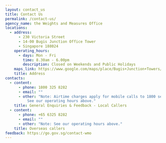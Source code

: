 ```yaml
---
layout: contact_us
title: Contact Us
permalink: /contact-us/
agency_name: the Weights and Measures Office
locations:
  - address:
      - 230 Victoria Street
      - 14-00 Bugis Junction Office Tower
      - Singapore 188024
    operating_hours:
      - days: Mon - Fri
        time: 8.30am - 6.00pm
        description: Closed on Weekends and Public Holidays
    maps_link: https://www.google.com/maps/place/Bugis+Junction+Towers/@1.2999657,103.8562714,15z/data=!4m5!3m4!1s0x0:0xb3cb17f62b246e40!8m2!3d1.2999657!4d103.8562714
    title: Address
contacts:
  - content:
      - phone: 1800 325 8282
      - email: ""
      - other: "Note: Airtime charges apply for mobile calls to 1800 service lines. <br>
          See our operating hours above."
    title: General Enquiries & Feedback - Local Callers
  - content:
      - phone: +65 6325 8282
      - email: ""
      - other: "Note: See our operating hours above."
    title: Overseas callers
feedback: https://go.gov.sg/contact-wmo
---
```

